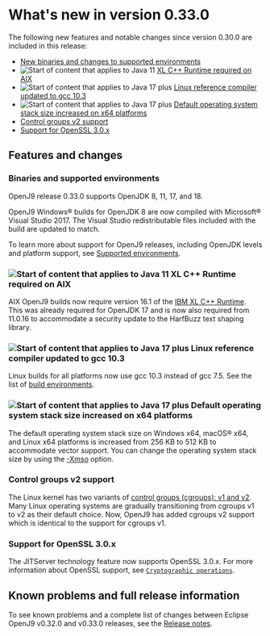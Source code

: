 <!--
* Copyright (c) 2017, 2022 IBM Corp. and others
*
* This program and the accompanying materials are made
* available under the terms of the Eclipse Public License 2.0
* which accompanies this distribution and is available at
* https://www.eclipse.org/legal/epl-2.0/ or the Apache
* License, Version 2.0 which accompanies this distribution and
* is available at https://www.apache.org/licenses/LICENSE-2.0.
*
* This Source Code may also be made available under the
* following Secondary Licenses when the conditions for such
* availability set forth in the Eclipse Public License, v. 2.0
* are satisfied: GNU General Public License, version 2 with
* the GNU Classpath Exception [1] and GNU General Public
* License, version 2 with the OpenJDK Assembly Exception [2].
*
* [1] https://www.gnu.org/software/classpath/license.html
* [2] http://openjdk.java.net/legal/assembly-exception.html
*
* SPDX-License-Identifier: EPL-2.0 OR Apache-2.0 OR GPL-2.0 WITH
* Classpath-exception-2.0 OR LicenseRef-GPL-2.0 WITH Assembly-exception
-->

# What's new in version 0.33.0

The following new features and notable changes since version 0.30.0 are included in this release:

- [New binaries and changes to supported environments](#binaries-and-supported-environments)
- ![Start of content that applies to Java 11](cr/java11.png) [XL C++ Runtime required on AIX](#xl-c-runtime-required-on-aix)
- ![Start of content that applies to Java 17 plus](cr/java17plus.png) [Linux reference compiler updated to gcc 10.3](#linux-reference-compiler-updated-to-gcc-103)
- ![Start of content that applies to Java 17 plus](cr/java17plus.png) [Default operating system stack size increased on x64 platforms](#default-operating-system-stack-size-increased-on-x64-platforms)
- [Control groups v2 support](#control-groups-v2-support)
- [Support for OpenSSL 3.0.x](#support-for-openssl-30x)

## Features and changes

### Binaries and supported environments

OpenJ9 release 0.33.0 supports OpenJDK 8, 11, 17, and 18.

OpenJ9 Windows&reg; builds for OpenJDK 8 are now compiled with Microsoft&reg; Visual Studio 2017. The Visual Studio redistributable files included with the build are updated to match.

To learn more about support for OpenJ9 releases, including OpenJDK levels and platform support, see [Supported environments](openj9_support.md).

### ![Start of content that applies to Java 11](cr/java11.png) XL C++ Runtime required on AIX

AIX OpenJ9 builds now require version 16.1 of the [IBM XL C++ Runtime](https://www.ibm.com/support/pages/fix-list-xl-cc-runtime-aix#161X).
This was already required for OpenJDK 17 and is now also required from 11.0.16 to accommodate a security update to the HarfBuzz text shaping library.

### ![Start of content that applies to Java 17 plus](cr/java17plus.png) Linux reference compiler updated to gcc 10.3

Linux builds for all platforms now use gcc 10.3 instead of gcc 7.5. See the list of [build environments](openj9_support.md#build-environments).

### ![Start of content that applies to Java 17 plus](cr/java17plus.png) Default operating system stack size increased on x64 platforms

The default operating system stack size on Windows x64, macOS&reg; x64, and Linux x64 platforms is increased from 256 KB to 512 KB to accommodate vector support. You can change the operating system stack size by using the [-Xmso](xmso.md) option.

### Control groups v2 support

The Linux kernel has two variants of [control groups (cgroups): v1 and v2](https://man7.org/linux/man-pages/man7/cgroups.7.html). Many Linux operating systems are gradually transitioning from cgroups v1 to v2 as their default choice. Now, OpenJ9 has added cgroups v2 support which is identical to the support for cgroups v1.

### Support for OpenSSL 3.0.x

The JITServer technology feature now supports OpenSSL 3.0.x. For more information about OpenSSL support, see [`Cryptographic operations`](introduction.md#cryptographic-operations).

## Known problems and full release information

To see known problems and a complete list of changes between Eclipse OpenJ9 v0.32.0 and v0.33.0 releases, see the [Release notes](https://github.com/eclipse-openj9/openj9/blob/master/doc/release-notes/0.33/0.33.md).

<!-- ==== END OF TOPIC ==== version0.33.md ==== -->
